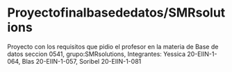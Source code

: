 # Proyectofinalbasededatos/SMRsolutions
Proyecto con los requisitos que pidio el profesor en la materia de Base de datos seccion 0541, grupo:SMRsolutions, Integrantes: Yessica 20-EIIN-1-064, Blas 20-EIIN-1-057, Soribel 20-EIIN-1-081
